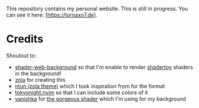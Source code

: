 This repository contains my personal website. This is still in progress. You can see it here: [https://tornaxo7.de].

# Credits

Shoutout to:

- [shader-web-background] so that I'm enable to render [shadertoy] shaders in the background!
- [zola] for creating this
- [ntun (zola theme)] which I took inspiration from for the format
- [tokyonight.nvim] so that I can include some colors of it
- [vanishka] for [the gorgeous shader](https://www.shadertoy.com/view/XctBRN) which I'm using for my background

[zola]: https://www.getzola.org/
[shader-web-background]: https://github.com/xemantic/shader-web-background?tab=readme-ov-file
[shadertoy]: https://www.shadertoy.com/
[ntun (zola theme)]: https://www.getzola.org/themes/ntun/
[tokyonight.nvim]: https://github.com/folke/tokyonight.nvim
[vanishka]: https://www.shadertoy.com/user/vanshika
